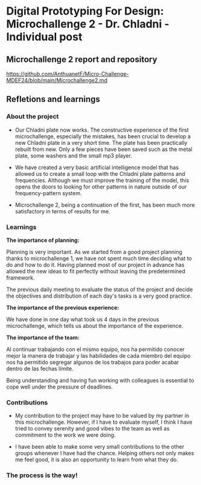# **Digital Prototyping For Design: Microchallenge 2 - Dr. Chladni - Individual post**

## Microchallenge 2 report and repository

https://github.com/AnthuanetF/Micro-Challenge-MDEF24/blob/main/Microchallenge2.md


## Refletions and learnings

### About the project

- Our Chladni plate now works. The constructive experience of the first microchallenge, especially the mistakes, has been crucial to develop a new Chladni plate in a very short time. The plate has been practically rebuilt from new. Only a few pieces have been saved such as the metal plate, some washers and the small mp3 player.

- We have created a very basic artificial intelligence model that has allowed us to create a small loop with the Chladni plate patterns and frequencies. Although we must improve the training of the model, this opens the doors to looking for other patterns in nature outside of our frequency-pattern system.

- Microchallenge 2, being a continuation of the first, has been much more satisfactory in terms of results for me.


### Learnings

**The importance of planning:**

Planning is very important. As we started from a good project planning thanks to microchallenge 1, we have not spent much time deciding what to do and how to do it. Having planned most of our project in advance has allowed the new ideas to fit perfectly without leaving the predetermined framework.

The previous daily meeting to evaluate the status of the project and decide the objectives and distribution of each day's tasks is a very good practice.

**The importance of the previous experience:**

We have done in one day what took us 4 days in the previous microchallenge, which tells us about the importance of the experience.

**The importance of the team:**

Al continuar trabajando con el mismo equipo, nos ha permitido conocer mejor la manera de trabajar y las habilidades de cada miembro del equipo nos ha permitido segregar algunos de los trabajos para poder acabar dentro de las fechas límite.

Being understanding and having fun working with colleagues is essential to cope well under the pressure of deadlines.

### Contributions

- My contribution to the project may have to be valued by my partner in this microchallenge. However, if I have to evaluate myself, I think I have tried to convey serenity and good vibes to the team as well as commitment to the work we were doing.

- I have been able to make some very small contributions to the other groups whenever I have had the chance. Helping others not only makes me feel good, it is also an opportunity to learn from what they do.

### The process is the way! 